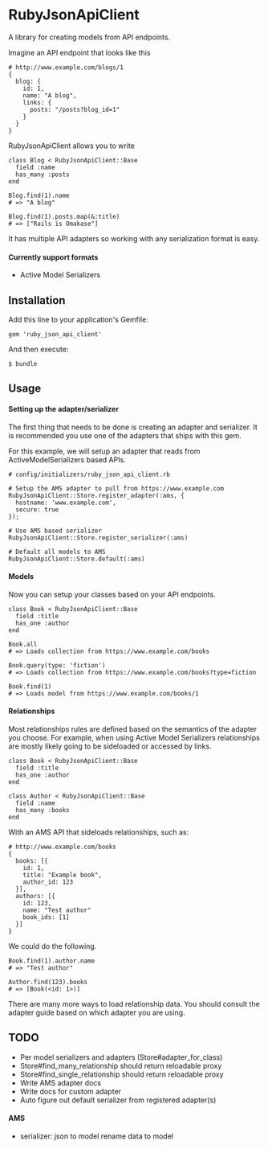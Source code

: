 # RubyJsonApiClient

A library for creating models from API endpoints.

Imagine an API endpoint that looks like this

    # http://www.example.com/blogs/1
    {
      blog: {
        id: 1,
        name: "A blog",
        links: {
          posts: "/posts?blog_id=1"
        }
      }
    }

RubyJsonApiClient allows you to write

    class Blog < RubyJsonApiClient::Base
      field :name
      has_many :posts
    end

    Blog.find(1).name
    # => "A blog"

    Blog.find(1).posts.map(&:title)
    # => ["Rails is Omakase"]


It has multiple API adapters so working with any serialization format is
easy.

#### Currently support formats
* Active Model Serializers

## Installation

Add this line to your application's Gemfile:

    gem 'ruby_json_api_client'

And then execute:

    $ bundle

## Usage

#### Setting up the adapter/serializer

The first thing that needs to be done is creating an adapter and
serializer. It is recommended you use one of the adapters that ships
with this gem.

For this example, we will setup an adapter that reads from
ActiveModelSerializers based APIs.

    # config/initializers/ruby_json_api_client.rb

    # Setup the AMS adapter to pull from https://www.example.com
    RubyJsonApiClient::Store.register_adapter(:ams, {
      hostname: 'www.example.com',
      secure: true
    });

    # Use AMS based serializer
    RubyJsonApiClient::Store.register_serializer(:ams)

    # Default all models to AMS
    RubyJsonApiClient::Store.default(:ams)


#### Models

Now you can setup your classes based on your API endpoints.

    class Book < RubyJsonApiClient::Base
      field :title
      has_one :author
    end

    Book.all
    # => Loads collection from https://www.example.com/books

    Book.query(type: 'fiction')
    # => Loads collection from https://www.example.com/books?type=fiction

    Book.find(1)
    # => Loads model from https://www.example.com/books/1

#### Relationships

Most relationships rules are defined based on the semantics of the
adapter you choose. For example, when using Active Model Serializers
relationships are mostly likely going to be sideloaded or accessed by
links.

    class Book < RubyJsonApiClient::Base
      field :title
      has_one :author
    end

    class Author < RubyJsonApiClient::Base
      field :name
      has_many :books
    end

With an AMS API that sideloads relationships, such as:

    # http://www.example.com/books
    {
      books: [{
        id: 1,
        title: "Example book",
        author_id: 123
      }],
      authors: [{
        id: 123,
        name: "Test author"
        book_ids: [1]
      }]
    }

We could do the following.

    Book.find(1).author.name
    # => "Test author"

    Author.find(123).books
    # => [Book(<id: 1>)]

There are many more ways to load relationship data. You should consult
the adapter guide based on which adapter you are using.

## TODO

* Per model serializers and adapters (Store#adapter_for_class)
* Store#find_many_relationship should return reloadable proxy
* Store#find_single_relationship should return reloadable proxy
* Write AMS adapter docs
* Write docs for custom adapter
* Auto figure out default serializer from registered adapter(s)

#### AMS

* serializer: json to model rename data to model
